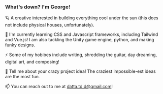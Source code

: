 ### What's down? I'm George!
🪐 A creative interested in building everything cool under the sun (this does not include physical houses, unfortunately).

🌱 I'm currently learning CSS and Javascript frameworks, including Tailwind and Vue.js! I am also tackling the Unity game 
engine, python, and making funky designs.

⚡ Some of my hobibes include writing, shredding the guitar, day dreaming, digital art, and composing!

💬 Tell me about your crazy project idea! The craziest impossible-est ideas are the most fun. 

📫 You can reach out to me at datta.td.d@gmail.com!

<!--
**GeorgeQQJelly/GeorgeQQJelly** is a ✨ _special_ ✨ repository because its `README.md` (this file) appears on your GitHub profile.

Here are some ideas to get you started:

- 🔭 I’m currently working on ...
- 🌱 I’m currently learning ...
- 👯 I’m looking to collaborate on ...
- 🤔 I’m looking for help with ...
- 💬 Ask me about ...
- 📫 How to reach me: ...
- 😄 Pronouns: ...
- ⚡ Fun fact: ...
-->
